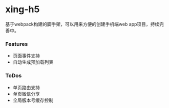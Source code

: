 # xing-h5
基于webpack构建的脚手架，可以用来方便的创建手机端web app项目，持续完善中。

### Features
* 页面事件支持
* 自动生成预加载列表

### ToDos
* 单页路由支持
* 单页微信分享
* 全局版本号缓存控制
